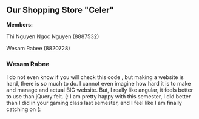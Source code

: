<h2>Our Shopping Store "Celer"</h2>


<p class="lead"><strong>Members:</strong></p>
    <p>Thi Nguyen Ngoc Nguyen (8887532)</p>
    <p>Wesam Rabee (8820728)</p>
<div>
<h3>Wesam Rabee</h3>
I do not even know if you will check this code
, but making a website is hard, there is so much to do. I cannot even imagine how hard it is to make and manage and actual BIG website. But, I really like angular, it feels better to use than jQuery felt. (: I am pretty happy with this semester, I did better than I did in your gaming class last semester, and I feel like I am finally catching on (: 
</div>



